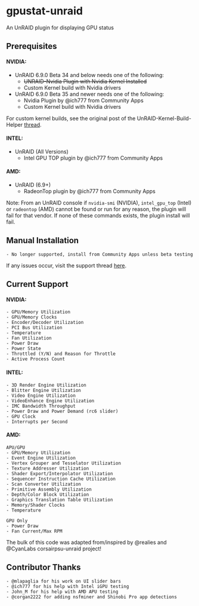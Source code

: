 # gpustat-unraid
An UnRAID plugin for displaying GPU status

## Prerequisites

#### NVIDIA:
- UnRAID 6.9.0 Beta 34 and below needs one of the following:
  * ~~UNRAID-Nvidia Plugin with Nvidia Kernel Installed~~
  * Custom Kernel build with Nvidia drivers
- UnRAID 6.9.0 Beta 35 and newer needs one of the following:
  * Nvidia Plugin by @ich777 from Community Apps
  * Custom Kernel build with Nvidia drivers

For custom kernel builds, see the original post of the UnRAID-Kernel-Build-Helper [thread](https://forums.unraid.net/topic/92865-support-ich777-nvidiadvbzfsiscsimft-kernel-helperbuilder-docker/).

#### INTEL:
- UnRAID (All Versions)
  * Intel GPU TOP plugin by @ich777 from Community Apps

#### AMD:
- UnRAID (6.9+)
  * RadeonTop plugin by @ich777 from Community Apps

Note: From an UnRAID console if `nvidia-smi` (NVIDIA), `intel_gpu_top` (Intel) or `radeontop` (AMD) cannot be found or run for any reason,
the plugin will fail for that vendor. If none of these commands exists, the plugin install will fail.

## Manual Installation
    - No longer supported, install from Community Apps unless beta testing

If any issues occur, visit the support thread [here](https://forums.unraid.net/topic/89453-plugin-gpu-statistics/ "[PLUGIN] GPU Statistics").

## Current Support

#### NVIDIA:
    - GPU/Memory Utilization
    - GPU/Memory Clocks
    - Encoder/Decoder Utilization
    - PCI Bus Utilization
    - Temperature
    - Fan Utilization
    - Power Draw
    - Power State
    - Throttled (Y/N) and Reason for Throttle
    - Active Process Count

#### INTEL:
    - 3D Render Engine Utilization
    - Blitter Engine Utilization
    - Video Engine Utilization
    - VideoEnhance Engine Utilization
    - IMC Bandwidth Throughput
    - Power Draw and Power Demand (rc6 slider)
    - GPU Clock
    - Interrupts per Second

#### AMD:
    APU/GPU
    - GPU/Memory Utilization
    - Event Engine Utilization
    - Vertex Grouper and Tesselator Utilization
    - Texture Addresser Utilization
    - Shader Export/Interpolator Utilization
    - Sequencer Instruction Cache Utilization
    - Scan Converter Utilization
    - Primitive Assembly Utilization
    - Depth/Color Block Utilization
    - Graphics Translation Table Utilization
    - Memory/Shader Clocks
    - Temperature

    GPU Only
    - Power Draw
    - Fan Current/Max RPM

The bulk of this code was adapted from/inspired by @realies and @CyanLabs corsairpsu-unraid project!

## Contributor Thanks

    - @mlapaglia for his work on UI slider bars
    - @ich777 for his help with Intel iGPU testing
    - John_M for his help with AMD APU testing
    - @corgan2222 for adding nsfminer and Shinobi Pro app detections
